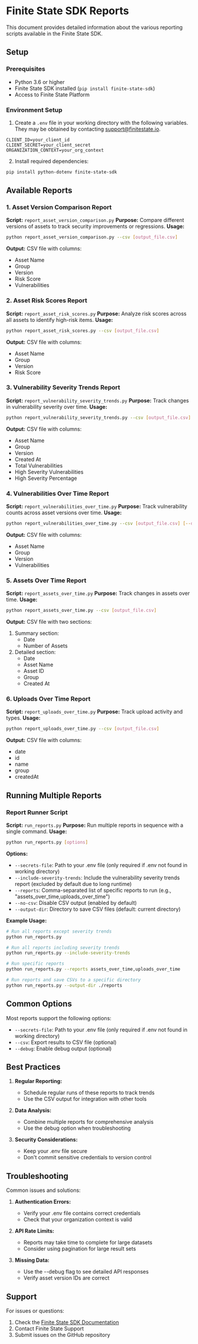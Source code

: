 # Finite State SDK Reports

This document provides detailed information about the various reporting scripts available in the Finite State SDK.

## Setup

### Prerequisites
- Python 3.6 or higher
- Finite State SDK installed (`pip install finite-state-sdk`)
- Access to Finite State Platform

### Environment Setup
1. Create a `.env` file in your working directory with the following variables.  They may be obtained by contacting support@finitestate.io.

```
CLIENT_ID=your_client_id
CLIENT_SECRET=your_client_secret
ORGANIZATION_CONTEXT=your_org_context
```

2. Install required dependencies:
```bash
pip install python-dotenv finite-state-sdk
```

## Available Reports

### 1. Asset Version Comparison Report
**Script:** `report_asset_version_comparison.py`
**Purpose:** Compare different versions of assets to track security improvements or regressions.
**Usage:**
```bash
python report_asset_version_comparison.py --csv [output_file.csv]
```
**Output:** CSV file with columns:
- Asset Name
- Group
- Version
- Risk Score
- Vulnerabilities

### 2. Asset Risk Scores Report
**Script:** `report_asset_risk_scores.py`
**Purpose:** Analyze risk scores across all assets to identify high-risk items.
**Usage:**
```bash
python report_asset_risk_scores.py --csv [output_file.csv]
```
**Output:** CSV file with columns:
- Asset Name
- Group
- Version
- Risk Score

### 3. Vulnerability Severity Trends Report
**Script:** `report_vulnerability_severity_trends.py`
**Purpose:** Track changes in vulnerability severity over time.
**Usage:**
```bash
python report_vulnerability_severity_trends.py --csv [output_file.csv]
```
**Output:** CSV file with columns:
- Asset Name
- Group
- Version
- Created At
- Total Vulnerabilities
- High Severity Vulnerabilities
- High Severity Percentage

### 4. Vulnerabilities Over Time Report
**Script:** `report_vulnerabilities_over_time.py`
**Purpose:** Track vulnerability counts across asset versions over time.
**Usage:**
```bash
python report_vulnerabilities_over_time.py --csv [output_file.csv] [--debug]
```
**Output:** CSV file with columns:
- Asset Name
- Group
- Version
- Vulnerabilities

### 5. Assets Over Time Report
**Script:** `report_assets_over_time.py`
**Purpose:** Track changes in assets over time.
**Usage:**
```bash
python report_assets_over_time.py --csv [output_file.csv]
```
**Output:** CSV file with two sections:
1. Summary section:
   - Date
   - Number of Assets
2. Detailed section:
   - Date
   - Asset Name
   - Asset ID
   - Group
   - Created At

### 6. Uploads Over Time Report
**Script:** `report_uploads_over_time.py`
**Purpose:** Track upload activity and types.
**Usage:**
```bash
python report_uploads_over_time.py --csv [output_file.csv]
```
**Output:** CSV file with columns:
- date
- id
- name
- group
- createdAt

## Running Multiple Reports

### Report Runner Script
**Script:** `run_reports.py`
**Purpose:** Run multiple reports in sequence with a single command.
**Usage:**
```bash
python run_reports.py [options]
```

**Options:**
- `--secrets-file`: Path to your .env file (only required if .env not found in working directory)
- `--include-severity-trends`: Include the vulnerability severity trends report (excluded by default due to long runtime)
- `--reports`: Comma-separated list of specific reports to run (e.g., "assets_over_time,uploads_over_time")
- `--no-csv`: Disable CSV output (enabled by default)
- `--output-dir`: Directory to save CSV files (default: current directory)

**Example Usage:**
```bash
# Run all reports except severity trends
python run_reports.py

# Run all reports including severity trends
python run_reports.py --include-severity-trends

# Run specific reports
python run_reports.py --reports assets_over_time,uploads_over_time

# Run reports and save CSVs to a specific directory
python run_reports.py --output-dir ./reports
```

## Common Options

Most reports support the following options:
- `--secrets-file`: Path to your .env file (only required if .env not found in working directory)
- `--csv`: Export results to CSV file (optional)
- `--debug`: Enable debug output (optional)

## Best Practices

1. **Regular Reporting:**
   - Schedule regular runs of these reports to track trends
   - Use the CSV output for integration with other tools

2. **Data Analysis:**
   - Combine multiple reports for comprehensive analysis
   - Use the debug option when troubleshooting

3. **Security Considerations:**
   - Keep your .env file secure
   - Don't commit sensitive credentials to version control

## Troubleshooting

Common issues and solutions:
1. **Authentication Errors:**
   - Verify your .env file contains correct credentials
   - Check that your organization context is valid

2. **API Rate Limits:**
   - Reports may take time to complete for large datasets
   - Consider using pagination for large result sets

3. **Missing Data:**
   - Use the --debug flag to see detailed API responses
   - Verify asset version IDs are correct

## Support

For issues or questions:
1. Check the [Finite State SDK Documentation](https://finitestateinc.github.io/finite-state-sdk-python/)
2. Contact Finite State Support
3. Submit issues on the GitHub repository 